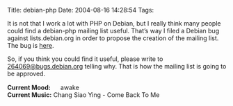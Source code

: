 Title: debian-php
Date: 2004-08-16 14:28:54
Tags: 

<p>It is not that I work a lot with PHP on Debian, but I really think many people could find a debian-php mailing list useful. That&#8217;s way I filed a Debian bug against lists.debian.org in order to propose the creation of the mailing list. The bug is <a href="http://bugs.debian.org/cgi-bin/bugreport.cgi?bug=264069">here</a>.</p>

<p>So, if you think you could find it useful, please write to <a href="mailto:264069@bugs.debian.org">264069@bugs.debian.org</a> telling why. That is how the mailing list is going to be approved.</p>

<p><strong>Current Mood:</strong> <img width="15" height="15" src="http://stat.livejournal.com/img/mood/growf/smileys/surprised.gif"/> awake<br/><strong>Current Music:</strong> Chang Siao Ying - Come Back To Me</p>

